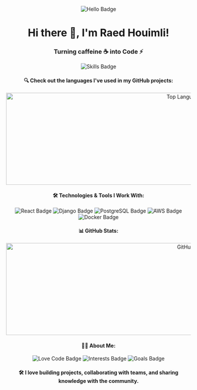 <p align="center">
  <img src="https://img.shields.io/badge/hello-hi-green?style=for-the-badge&logo=python&logoColor=white" alt="Hello Badge" />
</p>

<h1 align="center">Hi there 👋, I'm Raed Houimli!</h1>
<h3 align="center">Turning caffeine ☕ into Code ⚡</h3>

<p align="center">
  <img src="https://img.shields.io/badge/Skills-Python%20|%20JavaScript%20|%20Data%20Science%20|%20Cybersecurity-blue?style=flat&logo=python&logoColor=white" alt="Skills Badge" />
</p>

<!-- GitHub Stats with Language Bar Chart -->
<h4 align="center">🔍 Check out the languages I've used in my GitHub projects:</h4>
<p align="center">
  <img width="1000" height="250" src="https://github-readme-stats.vercel.app/api/top-langs/?username=rayxtn&layout=compact&hide=html&langs_count=6&theme=radical" alt="Top Languages Used" />
</p>

<!-- Technologies & Tools Section -->
<h4 align="center">🛠️ Technologies & Tools I Work With:</h4>
<p align="center">
  <img src="https://img.shields.io/badge/Framework-React-blue?style=flat&logo=react&logoColor=white" alt="React Badge" />
  <img src="https://img.shields.io/badge/Framework-Django-green?style=flat&logo=django&logoColor=white" alt="Django Badge" />
  <img src="https://img.shields.io/badge/Database-PostgreSQL-blue?style=flat&logo=postgresql&logoColor=white" alt="PostgreSQL Badge" />
  <img src="https://img.shields.io/badge/Cloud-AWS-orange?style=flat&logo=amazonaws&logoColor=white" alt="AWS Badge" />
  <img src="https://img.shields.io/badge/Tool-Docker-blue?style=flat&logo=docker&logoColor=white" alt="Docker Badge" />
</p>

<!-- GitHub Stats Card -->
<h4 align="center">📊 GitHub Stats:</h4>
<p align="center">
  <img width="1000" height="250" src="https://github-readme-stats.vercel.app/api?username=rayxtn&show_icons=true&count_private=true&hide_title=true&theme=radical" alt="GitHub Stats" />
</p>

<!-- About Me Section -->
<h4 align="center">👨‍💻 About Me:</h4>
<p align="center">
  <img src="https://img.shields.io/badge/Love-Code-009688?style=flat&logo=code&logoColor=white" alt="Love Code Badge" />
  <img src="https://img.shields.io/badge/Interests-Cybersecurity%20|%20Data%20Science-ff5722?style=flat&logo=security&logoColor=white" alt="Interests Badge" />
  <img src="https://img.shields.io/badge/Goals-Senior%20Software%20Engineer-blue?style=flat&logo=star&logoColor=white" alt="Goals Badge" />
</p>

<h4 align="center">
  🛠️ I love building projects, collaborating with teams, and sharing knowledge with the community.
</h4>

